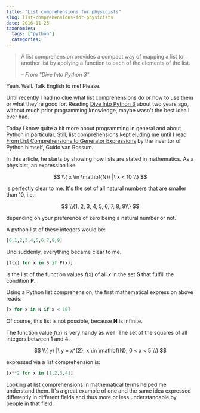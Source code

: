 ```yaml
---
title: "List comprehensions for physicists"
slug: list-comprehensions-for-physicists
date: 2016-11-25
taxonomies:
  tags: ["python"]
  categories: 
---
```



> A list comprehension provides a compact way of mapping a list to another list by applying a function to each of the elements of the list.
>
> – <cite>From "Dive Into Python 3"</cite>

Yeah. Well. Talk English to me! Please.

Until recently I had no clue what list comprehensions do or how to use them or what they're good for. Reading [Dive Into Python 3](http://www.diveintopython3.net/) about two years ago, without much prior programming knowledge, maybe wasn't the best idea I ever had.

Today I know quite a bit more about programming in general and about Python in particular. Still, list comprehensions kept eluding me until I read [From List Comprehensions to Generator Expressions](https://python-history.blogspot.mx/2010/06/from-list-comprehensions-to-generator.html) by the inventor of Python himself, Guido van Rossum.

In this article, he starts by showing how lists are stated in mathematics. As a physicist, an expression like

$$ \\{ x \in \mathbf{N}\ |\ x < 10 \\} $$

is perfectly clear to me. It's the set of all natural numbers that are smaller than 10, i.e.:

$$ \\{1, 2, 3, 4, 5, 6, 7, 8, 9\\} $$

depending on your preference of zero being a natural number or not.

A python list of these integers would be:

```python
[0,1,2,3,4,5,6,7,8,9]
```

Und suddenly, everything became clear to me.

```python
[f(x) for x in S if P(x)]
```

is the list of the function values $f(x)$ of all $x$ in the set $\mathbf{S}$ that fulfill the condition $\mathbf{P}$.

Using a Python list comprehension, the first mathematical expression above reads:

```python
[x for x in N if x < 10]
```

Of course, this list is not possible, because $\mathbf{N}$ is infinite.

The function value $f(x)$ is very handy as well. The set of the squares of all integers between 1 and 4:

$$ \\{ y\ |\ y = x^{2}; x \in \mathbf{N}; 0 < x < 5 \\} $$

expressed via a list comprehension is:

```python
[x**2 for x in [1,2,3,4]]
```

Looking at list comprehensions in mathematical terms helped me understand them. It's a great example of one and the same idea expressed differently in different fields and thus more or less understandable by people in that field.